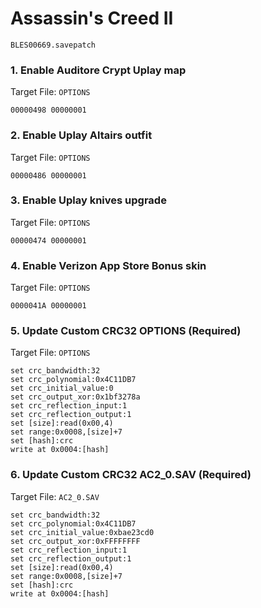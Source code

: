# Assassin's Creed II 

`BLES00669.savepatch`

### 1. Enable Auditore Crypt Uplay map

Target File: `OPTIONS`

```
00000498 00000001
```

### 2. Enable Uplay Altairs outfit

Target File: `OPTIONS`

```
00000486 00000001
```

### 3. Enable Uplay knives upgrade

Target File: `OPTIONS`

```
00000474 00000001
```

### 4. Enable Verizon App Store Bonus skin

Target File: `OPTIONS`

```
0000041A 00000001
```

### 5. Update Custom CRC32 OPTIONS (Required)

Target File: `OPTIONS`

```
set crc_bandwidth:32
set crc_polynomial:0x4C11DB7
set crc_initial_value:0
set crc_output_xor:0x1bf3278a
set crc_reflection_input:1
set crc_reflection_output:1
set [size]:read(0x00,4)
set range:0x0008,[size]+7
set [hash]:crc
write at 0x0004:[hash]
```

### 6. Update Custom CRC32 AC2_0.SAV (Required)

Target File: `AC2_0.SAV`

```
set crc_bandwidth:32
set crc_polynomial:0x4C11DB7
set crc_initial_value:0xbae23cd0
set crc_output_xor:0xFFFFFFFF
set crc_reflection_input:1
set crc_reflection_output:1
set [size]:read(0x00,4)
set range:0x0008,[size]+7
set [hash]:crc
write at 0x0004:[hash]
```

